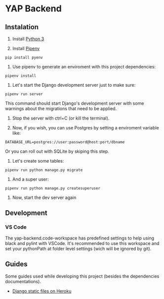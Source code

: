 # YAP Backend

## Instalation

1. Install [Python 3](https://www.python.org/)

1. Install [Pipenv](https://github.com/pypa/pipenv)

```
pip install pyenv
```

1. Use pipenv to generate an enviroment with this project dependencies:

```
pipenv install
```

1. Let's start the Django development server just to make sure:

```
pipenv run server
```

This command should start Django's development server with some warnings about the migrations that need to be applied.

1. Stop the server with ctrl+C (or kill the terminal).

1. Now, if you wish, you can use Postgres by setting a enviroment variable like:

```
DATABASE_URL=postgres://user:password@host:port/dbname
```

Or you can roll out with SQLite by skiping this step.

1. Let's create some tables:

```
pipenv run python manage.py migrate
```

1. And a super user:

```
pipenv run python manage.py createsuperuser
```

1. Now, start the dev server again

## Development

### VS Code

The yap-backend.code-workspace has predefined settings to help using black and pylint with VSCode. It's recommended to use this workspace and set your pythonPath at folder level settings (wich will be ignored by git).

## Guides

Some guides used while developing this project (besides the dependencies documentations).

- [Django static files on Heroku](https://devcenter.heroku.com/articles/django-assets#collectstatic-during-builds)
